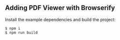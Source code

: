 ## Adding PDF Viewer with Browserify

Install the example dependencies and build the project:

    $ npm i
    $ npm run build
